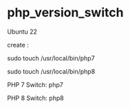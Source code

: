 # php_version_switch
Ubuntu 22
<p> create : </p>
<p> sudo touch /usr/local/bin/php7 </p>
<p> sudo touch /usr/local/bin/php8 </p>
<p>
PHP 7  Switch: php7
  </p>
  <p>
PHP 8  Switch: php8
  </p>

